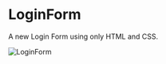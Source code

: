 # LoginForm

A new Login Form using only HTML and CSS.


![LoginForm](https://github.com/MathGrecco/LoguinForm/assets/102771688/416a9a59-1261-4445-8868-8cbd3d2932b4)
